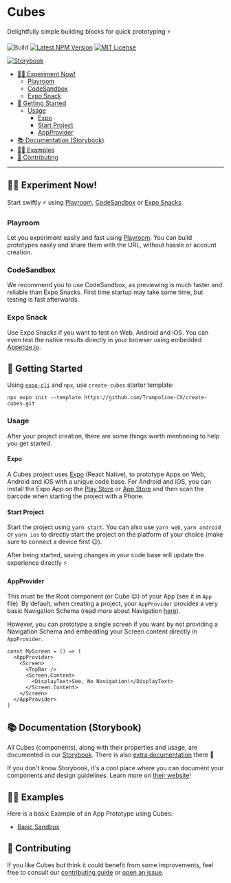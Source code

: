 # Cubes

Delightfully simple building blocks for quick prototyping ⚡

![Build](https://github.com/Trampoline-CX/Cubes/workflows/Build/badge.svg)
[![Latest NPM Version](https://img.shields.io/npm/v/@trampoline/cubes)](https://www.npmjs.com/package/@trampoline/cubes)
[![MIT License](https://img.shields.io/npm/l/@trampoline/cubes)](https://tldrlegal.com/license/mit-license)

[![Storybook](https://raw.githubusercontent.com/storybookjs/brand/master/badge/badge-storybook.svg)](https://storybook.js.org/)

- [👨‍🔬 Experiment Now!](#-experiment-now)
  - [Playroom](#playroom)
  - [CodeSandbox](#codesandbox)
  - [Expo Snack](#expo-snack)
- [🏃 Getting Started](#-getting-started)
  - [Usage](#usage)
    - [Expo](#expo)
    - [Start Project](#start-project)
    - [AppProvider](#appprovider)
- [📚 Documentation (Storybook)](#-documentation-storybook)
- [👨‍🎓 Examples](#-examples)
- [👏 Contributing](#-contributing)

---

## 👨‍🔬 Experiment Now!

Start swiftly ⚡ using [Playroom](https://trampoline-cx.github.io/cubes/), [CodeSandbox](https://codesandbox.io/s/github/alexbchr/cubes-basic-sandbox) or [Expo Snacks](https://snack.expo.io/@git/github.com/alexbchr/cubes-basic-sandbox).

### Playroom

Let you experiment easily and fast using [Playroom](https://github.com/seek-oss/playroom). You can build prototypes easily and share them with the URL, without hassle or account creation.

### CodeSandbox

We recommend you to use CodeSandbox, as previewing is much faster and reliable than Expo Snacks. First time startup may take some time, but testing is fast afterwards.

### Expo Snack

Use Expo Snacks if you want to test on Web, Android and iOS. You can even test the native results directly in your browser using embedded [Appetize.io](https://appetize.io/).

## 🏃 Getting Started

Using [`expo-cli`](https://www.npmjs.com/package/expo-cli) and `npx`, use `create-cubes` starter template:

```shell
npx expo init --template https://github.com/Trampoline-CX/create-cubes.git
```

### Usage

After your project creation, there are some things worth mentioning to help you get started.

#### Expo

A Cubes project uses [Expo](https://expo.io/) (React Native), to prototype Apps on Web, Android and iOS with a unique code base. For Android and iOS, you can install the Expo App on the [Play Store](https://play.google.com/store/apps/details?id=host.exp.exponent&hl=en_CA) or [App Store](https://apps.apple.com/ca/app/expo-client/id982107779) and then scan the barcode when starting the project with a Phone.

#### Start Project

Start the project using `yarn start`. You can also use `yarn web`, `yarn android` or `yarn ios` to directly start the project on the platform of your choice (make sure to connect a device first 😉).

After being started, saving changes in your code base will update the experience directly ⚡

#### AppProvider

This must be the Root component (or Cube 😉) of your App (see it in `App` file). By default, when creating a project, your `AppProvider` provides a very basic Navigation Schema (read more about Navigation [here](https://develop--5eebb872a669600022881133.chromatic.com/?path=/story/documentation-navigation--page)).

However, you can prototype a single screen if you want by not providing a Navigation Schema and embedding your Screen content directly in `AppProvider`.

```tsx
const MyScreen = () => (
  <AppProvider>
    <Screen>
      <TopBar />
      <Screen.Content>
        <DisplayText>See, No Navigation!</DisplayText>
      </Screen.Content>
    </Screen>
  </AppProvider>
)
```

## 📚 Documentation (Storybook)

All Cubes (components), along with their properties and usage, are documented in our [Storybook](https://develop--5eebb872a669600022881133.chromatic.com). There is also [extra documentation](https://develop--5eebb872a669600022881133.chromatic.com/?path=/story/documentation) there 🤫

If you don't know Storybook, it's a cool place where you can document your components and design guidelines. Learn more on [their website](https://storybook.js.org/)!

## 👨‍🎓 Examples

Here is a basic Example of an App Prototype using Cubes:

- [Basic Sandbox](https://github.com/alexbchr/cubes-basic-sandbox)

## 👏 Contributing

If you like Cubes but think it could benefit from some improvements, feel free to consult our [contributing guide](CONTRIBUTING.md) or [open an issue](https://github.com/Trampoline-CX/Cubes/issues/new/choose).
